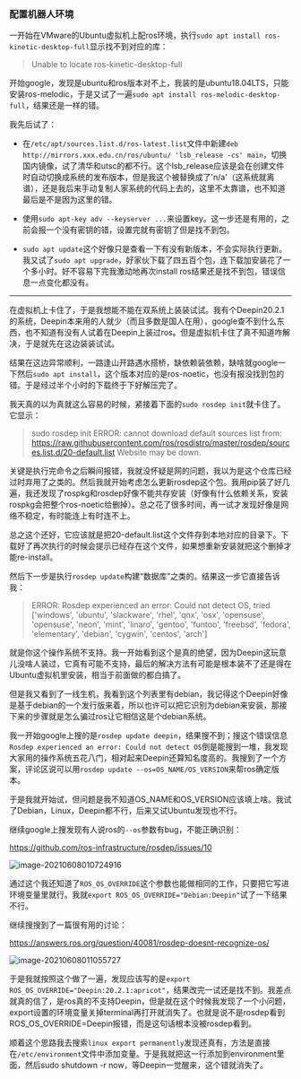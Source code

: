 ### 配置机器人环境

一开始在VMware的Ubuntu虚拟机上配ros环境，执行`sudo apt install ros-kinetic-desktop-full`显示找不到对应的库：

> Unable to locate ros-kinetic-desktop-full

开始google，发现是ubuntu和ros版本对不上，我装的是ubuntu18.04LTS，只能安装ros-melodic，于是又试了一遍`sudo apt install ros-melodic-desktop-full`，结果还是一样的错。

我先后试了：

- 在`/etc/apt/sources.list.d/ros-latest.list`文件中新建`deb http://mirrors.xxx.edu.cn/ros/ubuntu/ 'lsb_release -cs' main`，切换国内镜像，试了清华和utsc的都不行。这个lsb_release应该是会在创建文件时自动切换成系统的发布版本，但是我这个被替换成了'n/a'（这系统就离谱），还是我后来手动复制人家系统的代码上去的，这里不太靠谱，也不知道最后是不是因为这里的错。

- 使用`sudo apt-key adv --keyserver ...`来设置key。这一步还是有用的，之前会报一个没有密钥的错，设置完就有密钥了但是找不到包。

- `sudo apt update`这个好像只是查看一下有没有新版本，不会实际执行更新。我又试了`sudo apt upgrade`，好家伙下载了四五百个包，连下载加安装花了一个多小时。好不容易下完我激动地再次install ros结果还是找不到包，错误信息一点变化都没有。

---

在虚拟机上卡住了，于是我想能不能在双系统上装装试试。我有个Deepin20.2.1的系统，Deepin本来用的人就少（而且多数是国人在用），google查不到什么东西，也不知道有没有人试着在Deepin上装过ros。但是虚拟机卡住了真不知道咋解决，于是就先在这边装装试试。

结果在这边异常顺利，一路逢山开路遇水搭桥，缺依赖装依赖，缺啥就google一下然后`sudo apt install`，这个版本对应的是ros-noetic，也没有报没找到包的错。于是经过半个小时的下载终于下好解压完了。

我天真的以为真就这么容易的时候，紧接着下面的`sudo rosdep init`就卡住了。它显示：

> sudo rosdep init
> ERROR: cannot download default sources list from:
> https://raw.githubusercontent.com/ros/rosdistro/master/rosdep/sources.list.d/20-default.list
> Website may be down.

关键是执行完命令之后瞬间报错，我就没怀疑是网的问题，我以为是这个仓库已经过时弃用了之类的。然后我就开始考虑怎么更新rosdep这个包。我用pip装了好几遍，我还发现了rospkg和rosdep好像不能共存安装（好像有什么依赖关系，安装rospkg会把整个ros-noetic给删掉）。总之花了很多时间，再一试才发现好像是网络不稳定，有时能连上有时连不上。

总之这个还好，它应该就是把20-default.list这个文件存到本地对应的目录下。下载好了再次执行的时候会提示已经存在这个文件，如果想重新安装就把这个删掉才能re-install。

然后下一步是执行`rosdep update`构建“数据库”之类的。结果这一步它直接告诉我：

>ERROR: Rosdep experienced an error: Could not detect OS, tried ['windows', 'ubuntu', 'slackware', 'rhel', 'qnx', 'osx', 'opensuse', 'opensuse', 'neon', 'mint', 'linaro', 'gentoo', 'funtoo', 'freebsd', 'fedora', 'elementary', 'debian', 'cygwin', 'centos', 'arch']

就是你这个操作系统不支持。我一开始看到这个是真的绝望，因为Deepin这玩意儿没啥人装过，它真有可能不支持，最后的解决方法有可能是根本装不了还是得在Ubuntu虚拟机里安装，相当于前面做的都白搞了。

但是我又看到了一线生机，我看到这个列表里有debian，我记得这个Deepin好像是基于debian的一个发行版来着，所以也许可以把它识别为debian来安装，那接下来的步骤就是怎么骗过ros让它相信这是个debian系统。

我一开始google上搜的是`rosdep update deepin`，结果搜不到；搜这个错误信息`Rosdep experienced an error: Could not detect OS`倒是能搜到一堆，我发现大家用的操作系统五花八门，相对起来Deepin还算知名度高的。我搜到了一个方案，评论区说可以用`rosdep update --os=OS_NAME/OS_VERSION`来帮ros确定版本。

于是我就开始试，但问题是我不知道OS_NAME和OS_VERSION应该填上啥。我试了Debian，Linux，Deepin都不行，后来又试Ubuntu发现也不行。

继续google上搜发现有人说ros的`--os`参数有bug，不能正确识别：

https://github.com/ros-infrastructure/rosdep/issues/10

![image-20210608010724916](/home/criheacy/.config/Typora/typora-user-images/image-20210608010724916.png)

通过这个我还知道了`ROS_OS_OVERRIDE`这个参数也能做相同的工作，只要把它写进环境变量里就行。我就`export ROS_OS_OVERRIDE="Debian:Deepin"`试了一下结果不行。

继续搜搜到了一篇很有用的讨论：

https://answers.ros.org/question/40081/rosdep-doesnt-recognize-os/

![image-20210608011055727](/home/criheacy/.config/Typora/typora-user-images/image-20210608011055727.png)

于是我就按照这个做了一遍，发现应该写的是`export ROS_OS_OVERRIDE="Deepin:20.2.1:apricot"`，结果改完一试还是找不到。我差点就真的信了，是ros真的不支持Deepin，但是就在这个时候我发现了一个小问题，export设置的环境变量关掉terminal再打开就消失了。也就是说不是rosdep看到ROS_OS_OVERRIDE=Deepin报错，而是这句话根本没被rosdep看到。

顺着这个思路我去搜索`linux export permanently`发现还真有，方法是直接在`/etc/environment`文件中添加变量。于是我就把这一行添加到environment里面，然后sudo shutdown -r now，等Deepin一觉醒来，这个错就消失了。